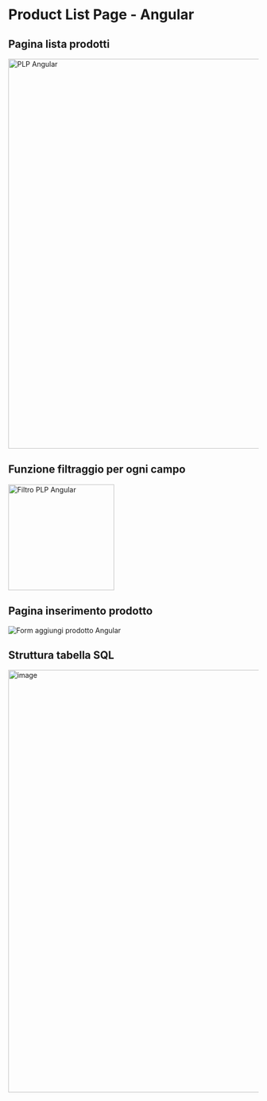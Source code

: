 # Product List Page - Angular

## Pagina lista prodotti
<img width="784" alt="PLP Angular" src="https://github.com/abdelilahdahdahi/Product-list-page-Angular/assets/76753930/32035e90-2543-4302-ad1d-1364a6239bc5">

## Funzione filtraggio per ogni campo
<img width="213" alt="Filtro PLP Angular" src="https://github.com/abdelilahdahdahi/Product-list-page-Angular/assets/76753930/af65a87d-6f25-400d-b73b-5956d3eb9d41">

## Pagina inserimento prodotto
![Form aggiungi prodotto Angular](https://github.com/abdelilahdahdahi/Product-list-page-Angular/assets/76753930/15766058-2138-4d9b-b216-dc04b6da3ecb)

## Struttura tabella SQL
<img width="850" alt="image" src="https://github.com/abdelilahdahdahi/Product-list-page-Angular/assets/76753930/82f722b6-4ee1-407c-82f7-005d95a7f4d6">





